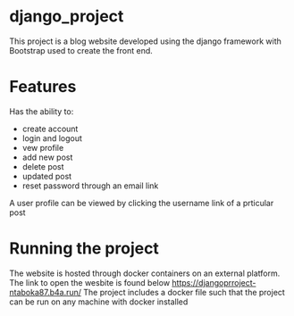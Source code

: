 # django_project

This project is a blog website developed using the django framework with Bootstrap used to create the front end. 

# Features

Has the ability to:
* create account
* login and logout
* vew profile
* add new post
* delete post
* updated post
* reset password through an email link

A user profile can be viewed by clicking the username link of a prticular post

# Running the project

The website is hosted through docker containers on an external platform. The link to open the wesbite is found below
https://djangoprroject-ntaboka87.b4a.run/
The project includes a docker file such that the project can be run on any machine with docker installed
